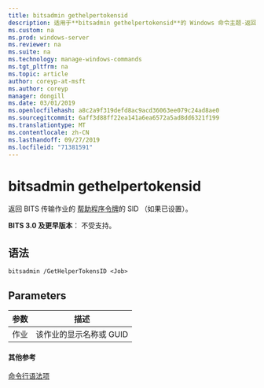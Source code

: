 ```yaml
---
title: bitsadmin gethelpertokensid
description: 适用于**bitsadmin gethelpertokensid**的 Windows 命令主题-返回 BITS 传输作业的帮助程序令牌的 SID （如果已设置）。
ms.custom: na
ms.prod: windows-server
ms.reviewer: na
ms.suite: na
ms.technology: manage-windows-commands
ms.tgt_pltfrm: na
ms.topic: article
author: coreyp-at-msft
ms.author: coreyp
manager: dongill
ms.date: 03/01/2019
ms.openlocfilehash: a8c2a9f319defd8ac9acd36063ee079c24ad8ae0
ms.sourcegitcommit: 6aff3d88ff22ea141a6ea6572a5ad8dd6321f199
ms.translationtype: MT
ms.contentlocale: zh-CN
ms.lasthandoff: 09/27/2019
ms.locfileid: "71381591"
---
```

# <a name="bitsadmin-gethelpertokensid"></a>bitsadmin gethelpertokensid

返回 BITS 传输作业的 [帮助程序令牌](/windows/desktop/bits/helper-tokens-for-bits-transfer-jobs)的 SID （如果已设置）。

**BITS 3.0 及更早版本**： 不受支持。

## <a name="syntax"></a>语法

```
bitsadmin /GetHelperTokensID <Job>
```

## <a name="parameters"></a>Parameters

|参数|描述|
|---------|-----------|
|作业|该作业的显示名称或 GUID|

#### <a name="additional-references"></a>其他参考

[命令行语法项](command-line-syntax-key.md)
